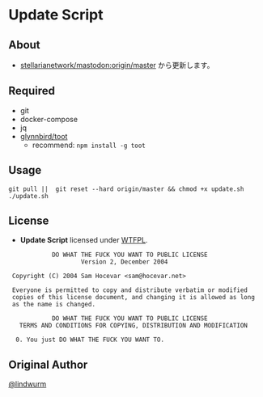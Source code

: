 Update Script
===

## About

- [stellarianetwork/mastodon:origin/master](https://github.com/stellarianetwork/mastodon) から更新します。

## Required

- git
- docker-compose
- jq
- [glynnbird/toot](https://github.com/glynnbird/toot)
    - recommend: `npm install -g toot`

## Usage

```shell
git pull ||  git reset --hard origin/master && chmod +x update.sh
./update.sh
```

## License

- **Update Script** licensed under [WTFPL](http://www.wtfpl.net/).

```
            DO WHAT THE FUCK YOU WANT TO PUBLIC LICENSE
                    Version 2, December 2004

 Copyright (C) 2004 Sam Hocevar <sam@hocevar.net>

 Everyone is permitted to copy and distribute verbatim or modified
 copies of this license document, and changing it is allowed as long
 as the name is changed.

            DO WHAT THE FUCK YOU WANT TO PUBLIC LICENSE
   TERMS AND CONDITIONS FOR COPYING, DISTRIBUTION AND MODIFICATION

  0. You just DO WHAT THE FUCK YOU WANT TO.
```

## Original Author

[@lindwurm](https://github.com/lindwurm)